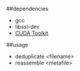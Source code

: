 

##dependencies
+ gcc
+ libssl-dev
+ [CUDA Toolkit]


##usage
- deduplicate \<filename\>
- reassemble \<metafile\>



[BSD 3 License]: https://tldrlegal.com/license/bsd-3-clause-license-%28revised%29#fulltext
[CUDA Toolkit]: https://developer.nvidia.com/cuda-downloads#linux
